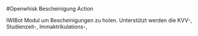 #Openwhisk Bescheinigung Action

IWIBot Modul um Bescheinigungen zu holen. Unterstützt werden die KVV-, Studienzeit-, Immaktrikulations-,